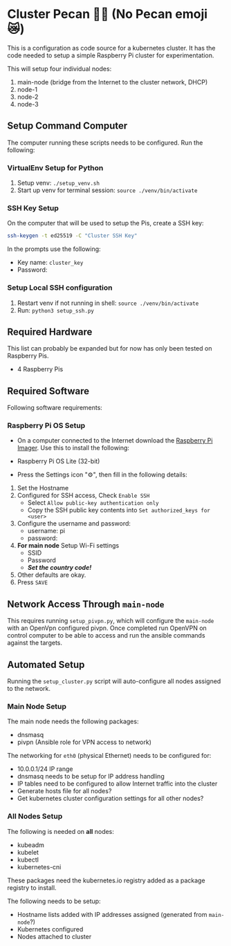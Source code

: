 # Cluster Pecan 🥧🥜 (No Pecan emoji 😿)

This is a configuration as code source for a kubernetes cluster. It has the
code needed to setup a simple Raspberry Pi cluster for experimentation.

This will setup four individual nodes:

1. main-node (bridge from the Internet to the cluster network, DHCP)
2. node-1
3. node-2
4. node-3

## Setup Command Computer

The computer running these scripts needs to be configured. Run the following:

### VirtualEnv Setup for Python

1. Setup venv: `./setup_venv.sh`
2. Start up venv for terminal session: `source ./venv/bin/activate`

### SSH Key Setup

On the computer that will be used to setup the Pis, create a SSH key:

```BASH
ssh-keygen -t ed25519 -C "Cluster SSH Key"
```

In the prompts use the following:
- Key name: `cluster_key`
- Password: <Use a tool like KeePass to generate the password>

### Setup Local SSH configuration

1. Restart venv if not running in shell: `source ./venv/bin/activate`
2. Run: `python3 setup_ssh.py`

## Required Hardware

This list can probably be expanded but for now has only been tested on Raspberry
Pis.

- 4 Raspberry Pis

## Required Software

Following software requirements:

### Raspberry Pi OS Setup

- On a computer connected to the Internet download the [Raspberry Pi Imager](https://www.raspberrypi.com/software/).
Use this to install the following:

- Raspberry Pi OS Lite (32-bit)
- Press the Settings icon "⚙️", then fill in the following details:
1. Set the Hostname
1. Configured for SSH access, Check `Enable SSH`
    - Select `Allow public-key authentication only`
    - Copy the SSH public key contents into `Set authorized_keys for <user>`
1. Configure the username and password:
    - username: pi
    - password: <use a tool like KeePass to generate password>
1. **For main node** Setup Wi-Fi settings
    - SSID
    - Password
    - ***Set the country code!***
1. Other defaults are okay.
1. Press `SAVE`

## Network Access Through `main-node`

This requires running `setup_pivpn.py`, which will configure the `main-node`
with an OpenVpn configured pivpn. Once completed run OpenVPN on control
computer to be able to access and run the ansible commands against the targets.

## Automated Setup

Running the `setup_cluster.py` script will auto-configure all nodes assigned to
the network.

### Main Node Setup

The main node needs the following packages:

- dnsmasq
- pivpn (Ansible role for VPN access to network)

The networking for `eth0` (physical Ethernet) needs to be configured for:

- 10.0.0.1/24 IP range
- dnsmasq needs to be setup for IP address handling
- IP tables need to be configured to allow Internet traffic into the cluster
- Generate hosts file for all nodes?
- Get kubernetes cluster configuration settings for all other nodes?

### All Nodes Setup

The following is needed on **all** nodes:

- kubeadm
- kubelet
- kubectl
- kubernetes-cni

These packages need the kubernetes.io registry added as a package registry to
install.

The following needs to be setup:

- Hostname lists added with IP addresses assigned (generated from `main-node`?)
- Kubernetes configured
- Nodes attached to cluster
